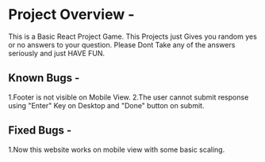 # Project Overview - 

This is a Basic React Project Game. This Projects just Gives you random yes or no answers to your question. Please Dont Take any of the answers seriously and just HAVE FUN.

## Known Bugs -

1.Footer is not visible on Mobile View.
2.The user cannot submit response using "Enter" Key on Desktop and "Done" button on submit.


## Fixed Bugs - 

1.Now this website works on mobile view with some basic scaling.